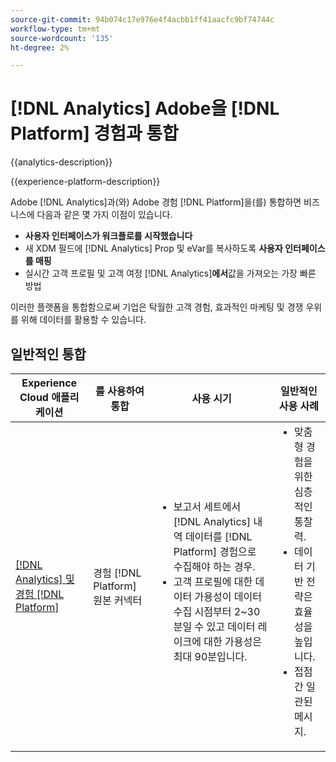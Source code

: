 ```yaml
---
source-git-commit: 94b074c17e976e4f4acbb1ff41aacfc9bf74744c
workflow-type: tm+mt
source-wordcount: '135'
ht-degree: 2%

---
```



# [!DNL Analytics] Adobe을 [!DNL Platform] 경험과 통합

{{analytics-description}}

{{experience-platform-description}}

Adobe [!DNL Analytics]과(와) Adobe 경험 [!DNL Platform]을(를) 통합하면 비즈니스에 다음과 같은 몇 가지 이점이 있습니다.

+ **사용자 인터페이스가 워크플로를 시작했습니다**
+ 새 XDM 필드에 [!DNL Analytics] Prop 및 eVar를 복사하도록 **사용자 인터페이스를 매핑**
+ 실시간 고객 프로필 및 고객 여정 [!DNL Analytics]**에서**&#x200B;값을 가져오는 가장 빠른 방법

이러한 플랫폼을 통합함으로써 기업은 탁월한 고객 경험, 효과적인 마케팅 및 경쟁 우위를 위해 데이터를 활용할 수 있습니다.

## 일반적인 통합

<table>
    <thead>
        <tr>
            <th>Experience Cloud 애플리케이션</th>
            <th>를 사용하여 통합</th>
            <th>사용 시기</th>
            <th>일반적인 사용 사례</th>
        </tr>
    </thead>
    <tbody>
        <tr>
            <td><a href="https://experienceleague.adobe.com/docs/experience-platform/sources/ui-tutorials/create/adobe-applications/analytics.html" target="_blank" rel="noreferrer">[!DNL Analytics] 및 경험 [!DNL Platform]</a></td>
            <td>경험 [!DNL Platform] 원본 커넥터</td>
            <td>
                <ul style="margin-top: 0;">
                    <li>보고서 세트에서 [!DNL Analytics] 내역 데이터를 [!DNL Platform] 경험으로 수집해야 하는 경우.</li>
                    <li>고객 프로필에 대한 데이터 가용성이 데이터 수집 시점부터 2~30분일 수 있고 데이터 레이크에 대한 가용성은 최대 90분입니다.</li>
                </ul>
            </td>
            <td>
                <ul style="margin-top: 0;">
                    <li>맞춤형 경험을 위한 심층적인 통찰력.</li>
                    <li>데이터 기반 전략은 효율성을 높입니다.</li>
                    <li>접점 간 일관된 메시지.</li>
                </ul>
            </td>
        </tr>
    </tbody>          
</table>
